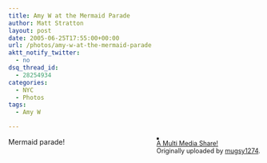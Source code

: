 ```yaml
---
title: Amy W at the Mermaid Parade
author: Matt Stratton
layout: post
date: 2005-06-25T17:55:00+00:00
url: /photos/amy-w-at-the-mermaid-parade
aktt_notify_twitter:
  - no
dsq_thread_id:
  - 28254934
categories:
  - NYC
  - Photos
tags:
  - Amy W

---
```

<div style="float:right;margin-left:10px;margin-bottom:10px;">
  <a title="photo sharing" href="https://www.flickr.com/photos/mugsy/21529933/"><img style="border:solid 2px #000000;" src="https://photos15.flickr.com/21529933_1dfa056a3b_m.jpg" alt="" /></a><br /> <span style="font-size:.9em;margin-top:0;"> <a href="https://www.flickr.com/photos/mugsy/21529933/">A Multi Media Share!</a><br /> Originally uploaded by <a href="https://www.flickr.com/people/mugsy/">mugsy1274</a>. </span>
</div>

Mermaid parade!